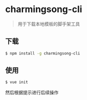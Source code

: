 # charmingsong-cli

>用于下载本地模板的脚手架工具

## 下载

```bash
$ npm install -g charmingsong-cli
```

## 使用

```bash
$ vue init
```

然后根据提示进行后续操作

